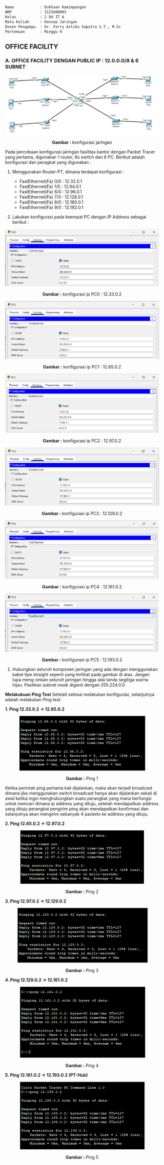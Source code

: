     Nama            : Dukhaan Kamimpangan
    NRP             : 3122600003
    Kelas           : 2 D4 IT A
    Mata Kuliah     : Konsep Jaringan
    Dosen Pengampu  : Dr. Ferry Astika Saputra S.T., M.Sc
    Pertemuan       : Minggu 9

## OFFICE FACILITY

### A. OFFICE FACILITY DENGAN PUBLIC IP : 12.0.0.0/8 & 6 SUBNET 

<div align="center">
<img src="./assets/main.png">
<p><strong>Gambar :</strong> konfigurasi jaringan</p>
</div>

Pada percobaan konfigurasi jaringan fasilitas kantor dengan Packet Tracer yang pertama, digunakan 1 router, 6s switch dan 6 PC.
Berikut adalah konfigurasi dari peragkat yang digunakan :

1. Menggunakan Router-PT, dimana terdapat  konfigurasi :

   - FastEthernet(Fa) 0/0 : 12.32.0.1
   - FastEthernet(Fa) 1/0 : 12.64.0.1
   - FastEthernet(Fa) 6/0 : 12.96.0.1
   - FastEthernet(Fa) 7/0 : 12.128.0.1
   - FastEthernet(Fa) 8/0 : 12.160.0.1
   - FastEthernet(Fa) 9/0 : 12.192.0.1

2. Lakukan konfigurasi pada keempat PC dengan IP Address sebagai berikut :

<div align="center">
<img src="./assets/pc0.png">
<p><strong>Gambar :</strong> konfigurasi ip PC0 : 12.33.0.2</p>
</div>

<div align="center">
<img src="./assets/pc1.png">
<p><strong>Gambar :</strong> konfigurasi ip PC1 : 12.65.0.2</p>
</div>

<div align="center">
<img src="./assets/pc2.png">
<p><strong>Gambar :</strong> konfigurasi ip PC2 : 12.97.0.2</p>
</div>

<div align="center">
<img src="./assets/pc3.png">
<p><strong>Gambar :</strong> konfigurasi ip PC3 : 12.129.0.2</p>
</div>

<div align="center">
<img src="./assets/pc4.png">
<p><strong>Gambar :</strong> konfigurasi ip PC4 : 12.161.0.2</p>
</div>

<div align="center">
<img src="./assets/pc5.png">
<p><strong>Gambar :</strong> konfigurasi ip PC5 : 12.193.0.2</p>
</div>


1. Hubungkan seluruh komponen jaringan yang ada dengan menggunakan kabel tipe straight seperti yang terlihat pada gambar di atas. Jangan lupa meng-onkan seluruh jaringan hingga ada tanda segitiga warna hijau. Pastikan subnet mask diganti dengan 255.224.0.0

**Melakukuan Ping Test**
Setelah selesai melakukan konfigurasi, selanjutnya adalah melakukan Ping test.

**1. Ping 12.33.0.2 -> 12.65.0.2**

<div align="center">
<img src="./assets/ping1.png">
<p><strong>Gambar :</strong> Ping 1</p>
</div>

Ketika perintah ping pertama kali dijalankan, maka akan terjadi broadcast dimana jika menggunakan switch broadcast hanya akan dijalankan sekali di awal ketika ingin menghubungkan suatu perangkat yang mana berfungsi untuk mencari dimana ip address yang dituju, setelah mendapatkan address yang dituju perangkat pengirim ping akan mendapatkan konfirmasi dan selanjutnya akan mengirim sebanyak 4 packets ke address yang dituju.

**2. Ping 12.65.0.2 -> 12.97.0.2**

<div align="center">
<img src="./assets/ping2.png">
<p><strong>Gambar :</strong> Ping 2</p>
</div>

**3. Ping 12.97.0.2 -> 12.129.0.2**

<div align="center">
<img src="./assets/ping3.png">
<p><strong>Gambar :</strong> Ping 3</p>
</div>

**4. Ping 12.129.0.2 -> 12.161.0.2**

<div align="center">
<img src="./assets/ping4.png">
<p><strong>Gambar :</strong> Ping 4</p>
</div>

**5. Ping 12.161.0.2 -> 12.193.0.2 (PT-Hub)**

<div align="center">
<img src="./assets/ping5.png">
<p><strong>Gambar :</strong> Ping 5</p>
</div>